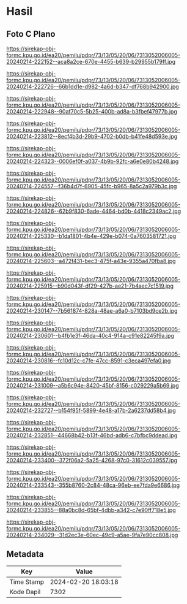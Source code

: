 # Hasil

## Foto C Plano

https://sirekap-obj-formc.kpu.go.id/ea20/pemilu/pdpr/73/13/05/20/06/7313052006005-20240214-222152--aca8a2ce-670e-4455-b639-b29955b179ff.jpg

https://sirekap-obj-formc.kpu.go.id/ea20/pemilu/pdpr/73/13/05/20/06/7313052006005-20240214-222726--66b1dd1e-d982-4a6d-b347-df768b942900.jpg

https://sirekap-obj-formc.kpu.go.id/ea20/pemilu/pdpr/73/13/05/20/06/7313052006005-20240214-222948--90af70c5-5b25-400b-ad8a-b3fbef47977b.jpg

https://sirekap-obj-formc.kpu.go.id/ea20/pemilu/pdpr/73/13/05/20/06/7313052006005-20240214-223812--8ecf4b3d-29b9-4702-b0db-b41fe48d593e.jpg

https://sirekap-obj-formc.kpu.go.id/ea20/pemilu/pdpr/73/13/05/20/06/7313052006005-20240214-224323--0006ef0f-a037-4b9b-92fc-a6e0e80b4248.jpg

https://sirekap-obj-formc.kpu.go.id/ea20/pemilu/pdpr/73/13/05/20/06/7313052006005-20240214-224557--f36b4d7f-6905-45fc-b965-8a5c2a979b3c.jpg

https://sirekap-obj-formc.kpu.go.id/ea20/pemilu/pdpr/73/13/05/20/06/7313052006005-20240214-224826--62b9f830-6ade-4464-bd0b-4418c2349ac2.jpg

https://sirekap-obj-formc.kpu.go.id/ea20/pemilu/pdpr/73/13/05/20/06/7313052006005-20240214-225330--b1da1801-4b4e-429e-b074-0a7603581721.jpg

https://sirekap-obj-formc.kpu.go.id/ea20/pemilu/pdpr/73/13/05/20/06/7313052006005-20240214-225603--a472f431-bec3-475f-a43e-9355a470fba8.jpg

https://sirekap-obj-formc.kpu.go.id/ea20/pemilu/pdpr/73/13/05/20/06/7313052006005-20240214-225915--b90d043f-df29-427b-ae21-7b4aec7c1519.jpg

https://sirekap-obj-formc.kpu.go.id/ea20/pemilu/pdpr/73/13/05/20/06/7313052006005-20240214-230147--7b561874-828a-48ae-a6a0-b7103bd9ce2b.jpg

https://sirekap-obj-formc.kpu.go.id/ea20/pemilu/pdpr/73/13/05/20/06/7313052006005-20240214-230601--b4fb1e3f-46da-40c4-914a-c91e82245f9a.jpg

https://sirekap-obj-formc.kpu.go.id/ea20/pemilu/pdpr/73/13/05/20/06/7313052006005-20240214-230816--fc10d12c-c7fe-47cc-8591-c3eca497efa0.jpg

https://sirekap-obj-formc.kpu.go.id/ea20/pemilu/pdpr/73/13/05/20/06/7313052006005-20240214-231009--a5b6c94e-8420-45bf-8156-c029229a5b69.jpg

https://sirekap-obj-formc.kpu.go.id/ea20/pemilu/pdpr/73/13/05/20/06/7313052006005-20240214-232727--b154f95f-5899-4e48-a17b-2a6237dd58b4.jpg

https://sirekap-obj-formc.kpu.go.id/ea20/pemilu/pdpr/73/13/05/20/06/7313052006005-20240214-232851--44668b42-b13f-46bd-adb6-c7bfbc9ddead.jpg

https://sirekap-obj-formc.kpu.go.id/ea20/pemilu/pdpr/73/13/05/20/06/7313052006005-20240214-233400--372f06a2-5a25-4268-97c0-31612c039557.jpg

https://sirekap-obj-formc.kpu.go.id/ea20/pemilu/pdpr/73/13/05/20/06/7313052006005-20240214-233543--355b8760-2c84-48ca-96eb-ee7fda9e6686.jpg

https://sirekap-obj-formc.kpu.go.id/ea20/pemilu/pdpr/73/13/05/20/06/7313052006005-20240214-233855--88a0bc8d-65bf-4dbb-a342-c7e90ff718e5.jpg

https://sirekap-obj-formc.kpu.go.id/ea20/pemilu/pdpr/73/13/05/20/06/7313052006005-20240214-234029--31d2ec3e-60ec-49c9-a5ae-9fa7e90cc808.jpg


## Metadata

| Key        | Value               |
| ---------- | ------------------- |
| Time Stamp | 2024-02-20 18:03:18 |
| Kode Dapil | 7302                |



